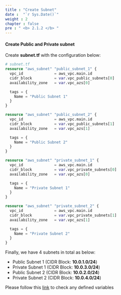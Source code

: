 ```yaml
---
title : "Create Subnet"
date :  "`r Sys.Date()`" 
weight : 2
chapter : false
pre : " <b> 2.1.2 </b> "
---
```


#### Create Public and Private subnet

Create **subnet.tf** with the configuration below:

```tf
# subnet.tf
resource "aws_subnet" "public_subnet_1" {
  vpc_id              = aws_vpc.main.id
  cidr_block          = var.vpc_public_subnets[0]
  availability_zone   = var.vpc_azs[0]

  tags = {
    Name = "Public Subnet 1"
  }
}

resource "aws_subnet" "public_subnet_2" {
  vpc_id              = aws_vpc.main.id
  cidr_block          = var.vpc_public_subnets[1]
  availability_zone   = var.vpc_azs[1]

  tags = {
    Name = "Public Subnet 2"
  }
}

resource "aws_subnet" "private_subnet_1" {
  vpc_id              = aws_vpc.main.id
  cidr_block          = var.vpc_private_subnets[0]
  availability_zone   = var.vpc_azs[0]

  tags = {
    Name = "Private Subnet 1"
  }
}

resource "aws_subnet" "private_subnet_2" {
  vpc_id              = aws_vpc.main.id
  cidr_block          = var.vpc_private_subnets[1]
  availability_zone   = var.vpc_azs[1]

  tags = {
    Name = "Private Subnet 2"
  }
}
```

Finally, we have 4 subnets in total as below:

- Public Subnet 1 (CIDR Block: **10.0.1.0/24**)
- Private Subnet 1 (CIDR Block: **10.0.3.0/24**)
- Public Subnet 2 (CIDR Block: **10.0.2.0/24**)
- Private Subnet 2 (CIDR Block: **10.0.4.0/24**)

Please follow this [link](https://github.com/heyyytamvo/AWS-DevOps/blob/main/ECS/AWS-FCJ-WORKSHOP/terraform.tfvars) to check any defined variables